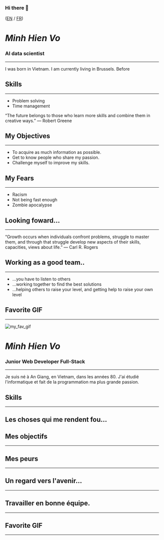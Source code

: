 ### Hi there 👋
([EN](aboutme.md#en) / [FR](aboutme.md#fr))

# ***_Minh Hien Vo_*** <a name="en"></a>
### AI data scientist
---
I was born in Vietnam. I am currently living in Brussels. Before 


## Skills
---

- Problem solving
- Time management

“The future belongs to those who learn more skills and combine them in creative ways.” — Robert Greene



## My Objectives
---

- To acquire as much information as possible.
- Get to know people who share my passion.
- Challenge myself to improve my skills.

## My Fears
---

- Racism
- Not being fast enough
- Zombie apocalypse

## Looking foward...
---


“Growth occurs when individuals confront problems, struggle to master them, and through that struggle develop new aspects of their skills, capacities, views about life.” — Carl R. Rogers

## Working as a good team..
---

- ...you have to listen to others
-  ...working together to find the best solutions
-  ...helping others to raise your level, and getting help to raise your own level

## Favorite GIF
---

![my_fav_gif](https://media.giphy.com/media/MZocLC5dJprPTcrm65/giphy.gif) 

# ***_Minh Hien Vo_*** <a name="fr"></a>
### Junior Web Developer Full-Stack
---
Je suis né à An Giang, en Vietnam, dans les années 80. J'ai étudié l'informatique et fait de la programmation ma plus grande passion.  



## Skills
---


## Les choses qui me rendent fou...

## Mes objectifs
---

## Mes peurs
---



## Un regard vers l'avenir...
---


## Travailler en bonne équipe.
---



## Favorite GIF
---
